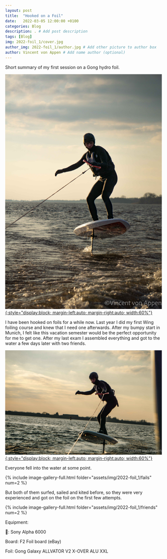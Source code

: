 ```yaml
---
layout: post
title:  "Hooked on a Foil"
date:   2022-03-05 12:00:00 +0100
categories: Blog
description: . # Add post description 
tags: [Blog]
img: 2022-foil_1/cover.jpg
author_img: 2022-foil_1/author.jpg # Add other picture to author box
author: Vincent von Appen # Add name author (optional)
---
```


Short summary of my first session on a Gong hydro foil. 

[![Foiling 1](/assets/img/2022-foil_1/DSC08659.jpg){:style="display:block; margin-left:auto; margin-right:auto; width:60%"}](/assets/img/2022-foil_1/DSC08659.jpg)

I have been hooked on foils for a while now. Last year I did my first Wing foiling course and knew that I need one afterwards. After my bumpy start in Munich, I felt like this vacation semester would be the perfect opportunity for me to get one. After my last exam I assembled everything and got to the water a few days later with two friends. 

[![Foiling 2](/assets/img/2022-foil_1/DSC08649.jpg){:style="display:block; margin-left:auto; margin-right:auto; width:60%"}](/assets/img/2022-foil_1/DSC08649.jpg)

Everyone fell into the water at some point.

{% include image-gallery-full.html folder="assets/img/2022-foil_1/fails" num=2 %}

But both of them surfed, sailed and kited before, so they were very experienced and got on the foil on the first few attempts. 

{% include image-gallery-full.html folder="assets/img/2022-foil_1/friends" num=2 %}

Equipment:

📸: Sony Alpha 6000

Board: F2 Foil board (eBay)

Foil: Gong Galaxy ALLVATOR V2 X-OVER ALU XXL
